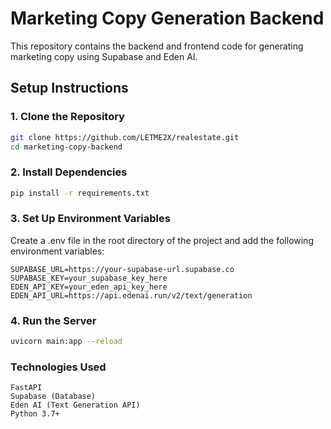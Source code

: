 # Marketing Copy Generation Backend

This repository contains the backend and frontend code for generating marketing copy using Supabase and Eden AI.

## Setup Instructions

### 1. Clone the Repository

```bash
git clone https://github.com/LETME2X/realestate.git
cd marketing-copy-backend
```

### 2. Install Dependencies

```bash
pip install -r requirements.txt
```

### 3. Set Up Environment Variables

Create a .env file in the root directory of the project and add the following environment variables:

```dotenv
SUPABASE_URL=https://your-supabase-url.supabase.co
SUPABASE_KEY=your_supabase_key_here
EDEN_API_KEY=your_eden_api_key_here
EDEN_API_URL=https://api.edenai.run/v2/text/generation
```

### 4. Run the Server

```bash
uvicorn main:app --reload
```

### Technologies Used

    FastAPI
    Supabase (Database)
    Eden AI (Text Generation API)
    Python 3.7+
    
